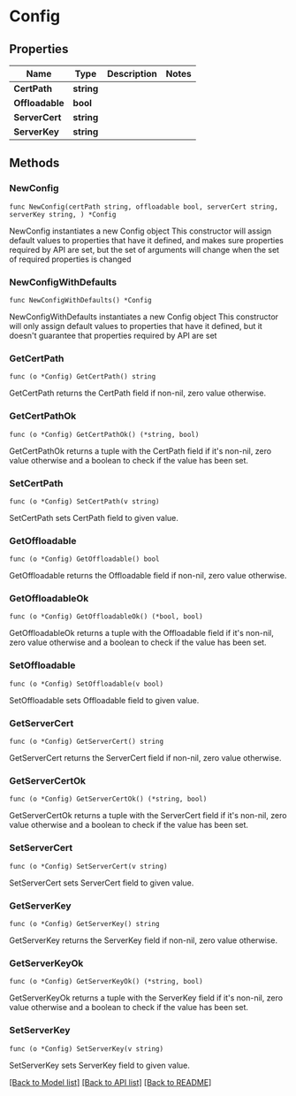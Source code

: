 # Config

## Properties

Name | Type | Description | Notes
------------ | ------------- | ------------- | -------------
**CertPath** | **string** |  | 
**Offloadable** | **bool** |  | 
**ServerCert** | **string** |  | 
**ServerKey** | **string** |  | 

## Methods

### NewConfig

`func NewConfig(certPath string, offloadable bool, serverCert string, serverKey string, ) *Config`

NewConfig instantiates a new Config object
This constructor will assign default values to properties that have it defined,
and makes sure properties required by API are set, but the set of arguments
will change when the set of required properties is changed

### NewConfigWithDefaults

`func NewConfigWithDefaults() *Config`

NewConfigWithDefaults instantiates a new Config object
This constructor will only assign default values to properties that have it defined,
but it doesn't guarantee that properties required by API are set

### GetCertPath

`func (o *Config) GetCertPath() string`

GetCertPath returns the CertPath field if non-nil, zero value otherwise.

### GetCertPathOk

`func (o *Config) GetCertPathOk() (*string, bool)`

GetCertPathOk returns a tuple with the CertPath field if it's non-nil, zero value otherwise
and a boolean to check if the value has been set.

### SetCertPath

`func (o *Config) SetCertPath(v string)`

SetCertPath sets CertPath field to given value.


### GetOffloadable

`func (o *Config) GetOffloadable() bool`

GetOffloadable returns the Offloadable field if non-nil, zero value otherwise.

### GetOffloadableOk

`func (o *Config) GetOffloadableOk() (*bool, bool)`

GetOffloadableOk returns a tuple with the Offloadable field if it's non-nil, zero value otherwise
and a boolean to check if the value has been set.

### SetOffloadable

`func (o *Config) SetOffloadable(v bool)`

SetOffloadable sets Offloadable field to given value.


### GetServerCert

`func (o *Config) GetServerCert() string`

GetServerCert returns the ServerCert field if non-nil, zero value otherwise.

### GetServerCertOk

`func (o *Config) GetServerCertOk() (*string, bool)`

GetServerCertOk returns a tuple with the ServerCert field if it's non-nil, zero value otherwise
and a boolean to check if the value has been set.

### SetServerCert

`func (o *Config) SetServerCert(v string)`

SetServerCert sets ServerCert field to given value.


### GetServerKey

`func (o *Config) GetServerKey() string`

GetServerKey returns the ServerKey field if non-nil, zero value otherwise.

### GetServerKeyOk

`func (o *Config) GetServerKeyOk() (*string, bool)`

GetServerKeyOk returns a tuple with the ServerKey field if it's non-nil, zero value otherwise
and a boolean to check if the value has been set.

### SetServerKey

`func (o *Config) SetServerKey(v string)`

SetServerKey sets ServerKey field to given value.



[[Back to Model list]](../README.md#documentation-for-models) [[Back to API list]](../README.md#documentation-for-api-endpoints) [[Back to README]](../README.md)


